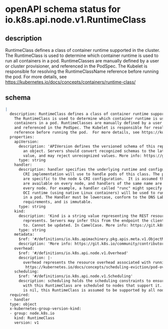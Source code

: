 # openAPI schema status for io.k8s.api.node.v1.RuntimeClass

## description

RuntimeClass defines a class of container runtime supported in the cluster. The RuntimeClass is used to determine which container runtime is used to run all containers in a pod. RuntimeClasses are manually defined by a user or cluster provisioner, and referenced in the PodSpec. The Kubelet is responsible for resolving the RuntimeClassName reference before running the pod.  For more details, see https://kubernetes.io/docs/concepts/containers/runtime-class/

## schema

```yaml
|
  description: RuntimeClass defines a class of container runtime supported in the cluster.
    The RuntimeClass is used to determine which container runtime is used to run all
    containers in a pod. RuntimeClasses are manually defined by a user or cluster provisioner,
    and referenced in the PodSpec. The Kubelet is responsible for resolving the RuntimeClassName
    reference before running the pod.  For more details, see https://kubernetes.io/docs/concepts/containers/runtime-class/
  properties:
    apiVersion:
      description: 'APIVersion defines the versioned schema of this representation of
        an object. Servers should convert recognized schemas to the latest internal
        value, and may reject unrecognized values. More info: https://git.k8s.io/community/contributors/devel/sig-architecture/api-conventions.md#resources'
      type: string
    handler:
      description: handler specifies the underlying runtime and configuration that the
        CRI implementation will use to handle pods of this class. The possible values
        are specific to the node & CRI configuration.  It is assumed that all handlers
        are available on every node, and handlers of the same name are equivalent on
        every node. For example, a handler called "runc" might specify that the runc
        OCI runtime (using native Linux containers) will be used to run the containers
        in a pod. The Handler must be lowercase, conform to the DNS Label (RFC 1123)
        requirements, and is immutable.
      type: string
    kind:
      description: 'Kind is a string value representing the REST resource this object
        represents. Servers may infer this from the endpoint the client submits requests
        to. Cannot be updated. In CamelCase. More info: https://git.k8s.io/community/contributors/devel/sig-architecture/api-conventions.md#types-kinds'
      type: string
    metadata:
      $ref: '#/definitions/io.k8s.apimachinery.pkg.apis.meta.v1.ObjectMeta'
      description: 'More info: https://git.k8s.io/community/contributors/devel/sig-architecture/api-conventions.md#metadata'
    overhead:
      $ref: '#/definitions/io.k8s.api.node.v1.Overhead'
      description: |-
        overhead represents the resource overhead associated with running a pod for a given RuntimeClass. For more details, see
         https://kubernetes.io/docs/concepts/scheduling-eviction/pod-overhead/
    scheduling:
      $ref: '#/definitions/io.k8s.api.node.v1.Scheduling'
      description: scheduling holds the scheduling constraints to ensure that pods running
        with this RuntimeClass are scheduled to nodes that support it. If scheduling
        is nil, this RuntimeClass is assumed to be supported by all nodes.
  required:
  - handler
  type: object
  x-kubernetes-group-version-kind:
  - group: node.k8s.io
    kind: RuntimeClass
    version: v1

```
